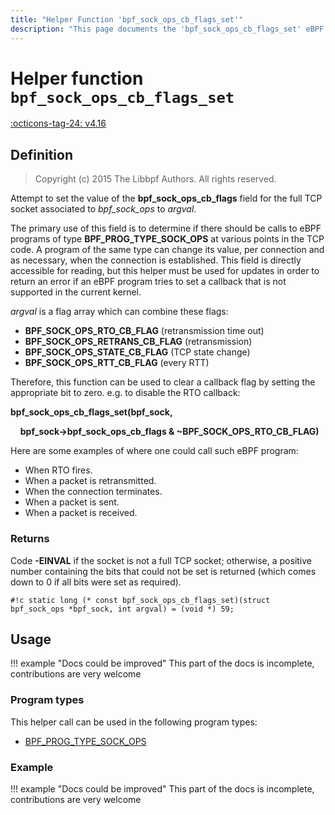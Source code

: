 ```yaml
---
title: "Helper Function 'bpf_sock_ops_cb_flags_set'"
description: "This page documents the 'bpf_sock_ops_cb_flags_set' eBPF helper function, including its definition, usage, program types that can use it, and examples."
---
```

# Helper function `bpf_sock_ops_cb_flags_set`

<!-- [FEATURE_TAG](bpf_sock_ops_cb_flags_set) -->
[:octicons-tag-24: v4.16](https://github.com/torvalds/linux/commit/b13d880721729384757f235166068c315326f4a1)
<!-- [/FEATURE_TAG] -->

## Definition

> Copyright (c) 2015 The Libbpf Authors. All rights reserved.


<!-- [HELPER_FUNC_DEF] -->
Attempt to set the value of the **bpf_sock_ops_cb_flags** field for the full TCP socket associated to _bpf_sock_ops_ to _argval_.

The primary use of this field is to determine if there should be calls to eBPF programs of type **BPF_PROG_TYPE_SOCK_OPS** at various points in the TCP code. A program of the same type can change its value, per connection and as necessary, when the connection is established. This field is directly accessible for reading, but this helper must be used for updates in order to return an error if an eBPF program tries to set a callback that is not supported in the current kernel.

_argval_ is a flag array which can combine these flags:

* **BPF_SOCK_OPS_RTO_CB_FLAG** (retransmission time out)
* **BPF_SOCK_OPS_RETRANS_CB_FLAG** (retransmission)
* **BPF_SOCK_OPS_STATE_CB_FLAG** (TCP state change)
* **BPF_SOCK_OPS_RTT_CB_FLAG** (every RTT)


Therefore, this function can be used to clear a callback flag by setting the appropriate bit to zero. e.g. to disable the RTO callback:

**bpf_sock_ops_cb_flags_set(bpf_sock,**

&nbsp;&nbsp;&nbsp;&nbsp;**bpf_sock->bpf_sock_ops_cb_flags & ~BPF_SOCK_OPS_RTO_CB_FLAG)**

Here are some examples of where one could call such eBPF program:

* When RTO fires.
* When a packet is retransmitted.
* When the connection terminates.
* When a packet is sent.
* When a packet is received.


### Returns

Code **-EINVAL** if the socket is not a full TCP socket; otherwise, a positive number containing the bits that could not be set is returned (which comes down to 0 if all bits were set as required).

`#!c static long (* const bpf_sock_ops_cb_flags_set)(struct bpf_sock_ops *bpf_sock, int argval) = (void *) 59;`
<!-- [/HELPER_FUNC_DEF] -->

## Usage

!!! example "Docs could be improved"
    This part of the docs is incomplete, contributions are very welcome

### Program types

This helper call can be used in the following program types:

<!-- DO NOT EDIT MANUALLY -->
<!-- [HELPER_FUNC_PROG_REF] -->
 * [BPF_PROG_TYPE_SOCK_OPS](../program-type/BPF_PROG_TYPE_SOCK_OPS.md)
<!-- [/HELPER_FUNC_PROG_REF] -->

### Example

!!! example "Docs could be improved"
    This part of the docs is incomplete, contributions are very welcome
